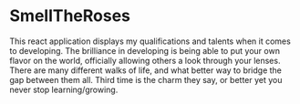 # SmellTheRoses
This react application displays my qualifications and talents when it comes to developing. The brilliance in developing is being able to put your own flavor on the world, officially allowing others a look through your lenses. There are many different walks of life, and what better way to bridge the gap between them all. Third time is the charm they say, or better yet you never stop learning/growing.
